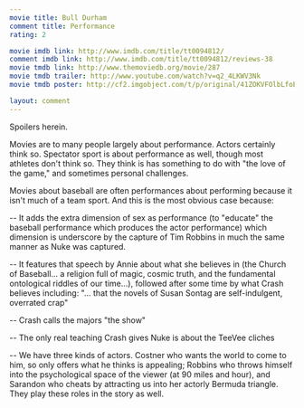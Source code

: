 ```yaml
---
movie title: Bull Durham
comment title: Performance
rating: 2

movie imdb link: http://www.imdb.com/title/tt0094812/
comment imdb link: http://www.imdb.com/title/tt0094812/reviews-38
movie tmdb link: http://www.themoviedb.org/movie/287
movie tmdb trailer: http://www.youtube.com/watch?v=q2_4LKWV3Nk
movie tmdb poster: http://cf2.imgobject.com/t/p/original/41ZOKVFOlbLfoEyTt8t9NhJEMup.jpg

layout: comment
---
```


Spoilers herein.

Movies are to many people largely about performance. Actors certainly think so. Spectator sport is about performance as well, though most athletes don't think so. They think is has something to do with "the love of the game," and sometimes personal challenges.

Movies about baseball are often performances about performing because it isn't much of a team sport. And this is the most obvious case because:

-- It adds the extra dimension of sex as performance (to "educate" the baseball performance which produces the actor performance) which dimension is underscore by the capture of Tim Robbins in much the same manner as Nuke was captured.

-- It features that speech by Annie  about what she believes in (the Church of Baseball... a religion full of magic, cosmic truth, and the fundamental ontological riddles of our time...), followed after some time by what Crash believes including: "... that the novels of Susan Sontag are self-indulgent, overrated crap"

-- Crash calls the majors "the show"

-- The only real teaching Crash gives Nuke is about the TeeVee cliches

-- We have three kinds of actors. Costner who wants the world to come to him, so only offers what he thinks is appealing; Robbins who throws himself into the psychological space of the viewer (at 90 miles and hour), and Sarandon who cheats by attracting us into her actorly Bermuda triangle. They play these roles in the story as well.